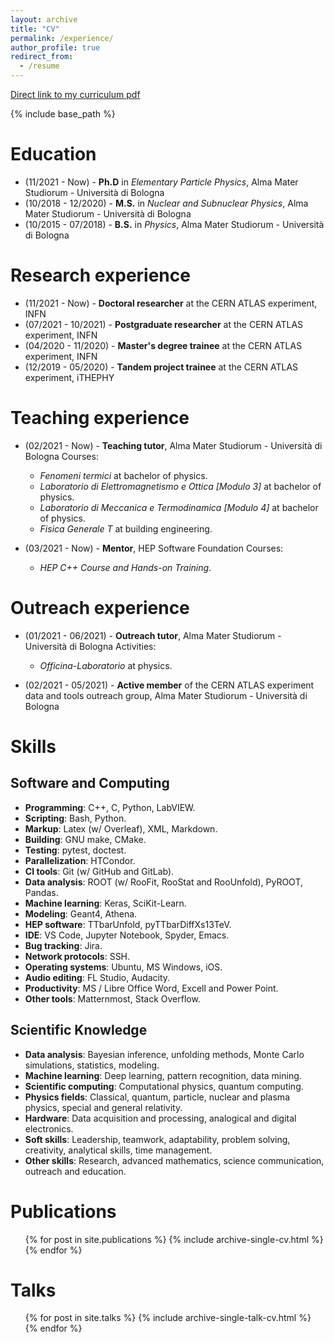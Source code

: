```yaml
---
layout: archive
title: "CV"
permalink: /experience/
author_profile: true
redirect_from:
  - /resume
---
```


[Direct link to my curriculum pdf](http://JustWhit3.github.io/files/cv.pdf)

{% include base_path %}

Education
======

* (11/2021 - Now) - **Ph.D** in *Elementary Particle Physics*, Alma Mater Studiorum - Università di Bologna
* (10/2018 - 12/2020) - **M.S.** in *Nuclear and Subnuclear Physics*, Alma Mater Studiorum - Università di Bologna
* (10/2015 - 07/2018) - **B.S.** in *Physics*, Alma Mater Studiorum - Università di Bologna

Research experience
======

* (11/2021 - Now) - **Doctoral researcher** at the CERN ATLAS experiment, INFN
* (07/2021 - 10/2021) - **Postgraduate researcher** at the CERN ATLAS experiment, INFN
* (04/2020 - 11/2020) - **Master's degree trainee** at the CERN ATLAS experiment, INFN
* (12/2019 - 05/2020) - **Tandem project trainee** at the CERN ATLAS experiment, iTHEPHY

Teaching experience
======

* (02/2021 - Now) - **Teaching tutor**, Alma Mater Studiorum - Università di Bologna
Courses:
  * *Fenomeni termici* at bachelor of physics.
  * *Laboratorio di Elettromagnetismo e Ottica [Modulo 3]* at bachelor of physics.
  * *Laboratorio di Meccanica e Termodinamica [Modulo 4]* at bachelor of physics.
  * *Fisica Generale T* at building engineering.

* (03/2021 - Now) - **Mentor**, HEP Software Foundation
Courses:
  * *HEP C++ Course and Hands-on Training*.

Outreach experience
======

* (01/2021 - 06/2021) - **Outreach tutor**, Alma Mater Studiorum - Università di Bologna
Activities:
  * *Officina-Laboratorio* at physics.

* (02/2021 - 05/2021) - **Active member** of the CERN ATLAS experiment data and tools outreach group, Alma Mater Studiorum - Università di Bologna
  
Skills
======

## Software and Computing

* **Programming**: C++, C, Python, LabVIEW.
* **Scripting**: Bash, Python.
* **Markup**: Latex (w/ Overleaf), XML, Markdown.
* **Building**: GNU make, CMake.
* **Testing**: pytest, doctest.
* **Parallelization**: HTCondor.
* **CI tools**: Git (w/ GitHub and GitLab).
* **Data analysis**: ROOT (w/ RooFit, RooStat and RooUnfold), PyROOT, Pandas.
* **Machine learning**: Keras, SciKit-Learn.
* **Modeling**: Geant4, Athena.
* **HEP software**: TTbarUnfold, pyTTbarDiffXs13TeV.
* **IDE**: VS Code, Jupyter Notebook, Spyder, Emacs.
* **Bug tracking**: Jira.
* **Network protocols**: SSH.
* **Operating systems**: Ubuntu, MS Windows, iOS.
* **Audio editing**: FL Studio, Audacity.
* **Productivity**: MS / Libre Office Word, Excell and Power Point.
* **Other tools**: Matternmost, Stack Overflow.

## Scientific Knowledge

* **Data analysis**: Bayesian inference, unfolding methods, Monte Carlo simulations, statistics, modeling.
* **Machine learning**: Deep learning, pattern recognition, data mining.
* **Scientific computing**: Computational physics, quantum computing.
* **Physics fields**: Classical, quantum, particle, nuclear and plasma physics, special and general relativity.
* **Hardware**: Data acquisition and processing, analogical and digital electronics.
* **Soft skills**: Leadership, teamwork, adaptability, problem solving, creativity, analytical skills, time
management.
* **Other skills**:  Research, advanced mathematics, science communication, outreach and education.

Publications
======

  <ul>{% for post in site.publications %}
    {% include archive-single-cv.html %}
  {% endfor %}</ul>
  
Talks
======

  <ul>{% for post in site.talks %}
    {% include archive-single-talk-cv.html %}
  {% endfor %}</ul>
